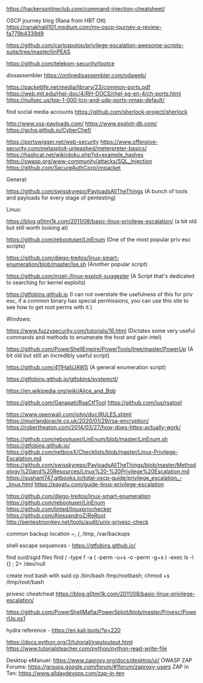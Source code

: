 https://hackersonlineclub.com/command-injection-cheatsheet/


OSCP journey blog (Rana from HBT Ott)
https://ranakhalil101.medium.com/my-oscp-journey-a-review-fa779b4339d9

https://github.com/carlospolop/privilege-escalation-awesome-scripts-suite/tree/master/linPEAS

https://github.com/telekom-security/tpotce

dissassembler 
https://onlinedisassembler.com/odaweb/

https://packetlife.net/media/library/23/common-ports.pdf
https://web.mit.edu/rhel-doc/4/RH-DOCS/rhel-sg-en-4/ch-ports.html
https://nullsec.us/top-1-000-tcp-and-udp-ports-nmap-default/

find social media accounts
https://github.com/sherlock-project/sherlock


http://www.xss-payloads.com/
https://www.exploit-db.com/
https://gchq.github.io/CyberChef/


https://portswigger.net/web-security
https://www.offensive-security.com/metasploit-unleashed/meterpreter-basics/
https://hashcat.net/wiki/doku.php?id=example_hashes
https://owasp.org/www-community/attacks/SQL_Injection
https://github.com/SecureAuthCorp/impacket

General:

https://github.com/swisskyrepo/PayloadsAllTheThings (A bunch of tools and payloads for every stage of pentesting)


Linux:

https://blog.g0tmi1k.com/2011/08/basic-linux-privilege-escalation/ (a bit old but still worth looking at)

https://github.com/rebootuser/LinEnum (One of the most popular priv esc scripts)

https://github.com/diego-treitos/linux-smart-enumeration/blob/master/lse.sh (Another popular script)

https://github.com/mzet-/linux-exploit-suggester (A Script that's dedicated to searching for kernel exploits)


https://gtfobins.github.io (I can not overstate the usefulness of this for priv esc, if a common binary has special permissions, you can use this site to see how to get root perms with it.)


Windows:


https://www.fuzzysecurity.com/tutorials/16.html  (Dictates some very useful commands and methods to enumerate the host and gain intel)


https://github.com/PowerShellEmpire/PowerTools/tree/master/PowerUp (A bit old but still an incredibly useful script)


https://github.com/411Hall/JAWS (A general enumeration script)

https://gtfobins.github.io/gtfobins/systemctl/

https://en.wikipedia.org/wiki/Alice_and_Bob

https://github.com/Ganapati/RsaCtfTool
https://github.com/ius/rsatool

https://www.openwall.com/john/doc/RULES.shtml
https://muirlandoracle.co.uk/2020/01/29/rsa-encryption/
https://robertheaton.com/2014/03/27/how-does-https-actually-work/

https://github.com/rebootuser/LinEnum/blob/master/LinEnum.sh
https://gtfobins.github.io/
    https://github.com/netbiosX/Checklists/blob/master/Linux-Privilege-Escalation.md
    https://github.com/swisskyrepo/PayloadsAllTheThings/blob/master/Methodology%20and%20Resources/Linux%20-%20Privilege%20Escalation.md
    https://sushant747.gitbooks.io/total-oscp-guide/privilege_escalation_-_linux.html
    https://payatu.com/guide-linux-privilege-escalation


https://github.com/diego-treitos/linux-smart-enumeration
https://github.com/rebootuser/LinEnum
https://github.com/linted/linuxprivchecker
https://github.com/AlessandroZ/ReRoot
http://pentestmonkey.net/tools/audit/unix-privesc-check

common backup location
~, /, /tmp, /var/backups

shell escape sequences - https://gtfobins.github.io/

find suid/sgid files
find / -type f -a \( -perm -u+s -o -perm -g+s \) -exec ls -l {} \; 2> /dev/null

create root bash with suid
cp /bin/bash /tmp/rootbash; chmod +s /tmp/root/bash

privesc cheatcheat
https://blog.g0tmi1k.com/2011/08/basic-linux-privilege-escalation/


https://github.com/PowerShellMafia/PowerSploit/blob/master/Privesc/PowerUp.ps1

hydra reference - https://en.kali.tools/?p=220

https://docs.python.org/3/tutorial/inputoutput.html
https://www.tutorialsteacher.com/python/python-read-write-file


Desktop eManuel: https://www.zaproxy.org/docs/desktop/ui/
OWASP ZAP Forums: https://groups.google.com/forum/#!forum/zaproxy-users 
ZAP in Ten: https://www.alldaydevops.com/zap-in-ten

